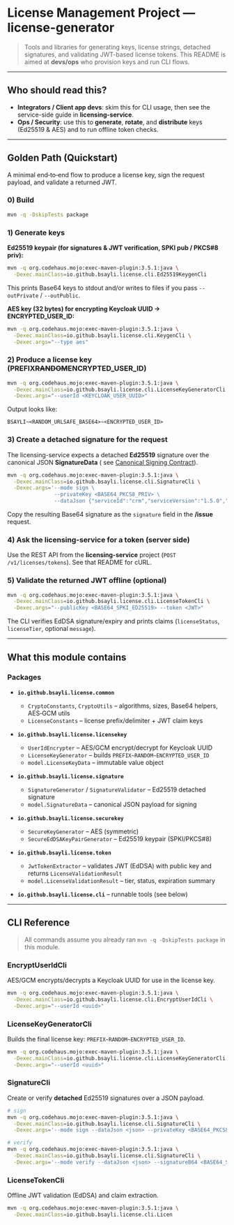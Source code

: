 # License Management Project — **license-generator**

> Tools and libraries for generating keys, license strings, detached signatures, and validating JWT-based license
> tokens. This README is aimed at **devs/ops** who provision keys and run CLI flows.

---

## Who should read this?

* **Integrators / Client app devs**: skim this for CLI usage, then see the service-side guide in **licensing-service**.
* **Ops / Security**: use this to **generate**, **rotate**, and **distribute** keys (Ed25519 & AES) and to run offline
  token checks.

---

## Golden Path (Quickstart)

A minimal end‑to‑end flow to produce a license key, sign the request payload, and validate a returned JWT.

### 0) Build

```bash
mvn -q -DskipTests package
```

### 1) Generate keys

**Ed25519 keypair (for signatures & JWT verification, SPKI pub / PKCS#8 priv):**

```bash
mvn -q org.codehaus.mojo:exec-maven-plugin:3.5.1:java \
  -Dexec.mainClass=io.github.bsayli.license.cli.Ed25519KeygenCli
```

This prints Base64 keys to stdout and/or writes to files if you pass `--outPrivate` / `--outPublic`.

**AES key (32 bytes) for encrypting Keycloak UUID → ENCRYPTED\_USER\_ID:**

```bash
mvn -q org.codehaus.mojo:exec-maven-plugin:3.5.1:java \
  -Dexec.mainClass=io.github.bsayli.license.cli.KeygenCli \
  -Dexec.args="--type aes"
```

### 2) Produce a license key (PREFIX~~RANDOM~~ENCRYPTED\_USER\_ID)

```bash
mvn -q org.codehaus.mojo:exec-maven-plugin:3.5.1:java \
  -Dexec.mainClass=io.github.bsayli.license.cli.LicenseKeyGeneratorCli \
  -Dexec.args="--userId <KEYCLOAK_USER_UUID>"
```

Output looks like:

```
BSAYLI~<RANDOM_URLSAFE_BASE64>~<ENCRYPTED_USER_ID>
```

### 3) Create a **detached signature** for the request

The licensing-service expects a detached **Ed25519** signature over the canonical JSON **SignatureData** (
see [Canonical Signing Contract](#canonical-signing-contract)).

```bash
mvn -q org.codehaus.mojo:exec-maven-plugin:3.5.1:java \
  -Dexec.mainClass=io.github.bsayli.license.cli.SignatureCli \
  -Dexec.args='--mode sign \
               --privateKey <BASE64_PKCS8_PRIV> \
               --dataJson {"serviceId":"crm","serviceVersion":"1.5.0","instanceId":"crm~host~mac","encryptedLicenseKeyHash":"<Base64(SHA-256 of 3rd licenseKey segment)>"}'
```

Copy the resulting Base64 signature as the `signature` field in the **/issue** request.

### 4) Ask the licensing-service for a token (server side)

Use the REST API from the **licensing-service** project (`POST /v1/licenses/tokens`). See that README for cURL.

### 5) Validate the returned JWT offline (optional)

```bash
mvn -q org.codehaus.mojo:exec-maven-plugin:3.5.1:java \
  -Dexec.mainClass=io.github.bsayli.license.cli.LicenseTokenCli \
  -Dexec.args="--publicKey <BASE64_SPKI_ED25519> --token <JWT>"
```

The CLI verifies EdDSA signature/expiry and prints claims (`licenseStatus`, `licenseTier`, optional `message`).

---

## What this module contains

### Packages

* **`io.github.bsayli.license.common`**

    * `CryptoConstants`, `CryptoUtils` – algorithms, sizes, Base64 helpers, AES‑GCM utils
    * `LicenseConstants` – license prefix/delimiter + JWT claim keys
* **`io.github.bsayli.license.licensekey`**

    * `UserIdEncrypter` – AES/GCM encrypt/decrypt for Keycloak UUID
    * `LicenseKeyGenerator` – builds `PREFIX~RANDOM~ENCRYPTED_USER_ID`
    * `model.LicenseKeyData` – immutable value object
* **`io.github.bsayli.license.signature`**

    * `SignatureGenerator` / `SignatureValidator` – Ed25519 detached signature
    * `model.SignatureData` – canonical JSON payload for signing
* **`io.github.bsayli.license.securekey`**

    * `SecureKeyGenerator` – AES (symmetric)
    * `SecureEdDSAKeyPairGenerator` – Ed25519 keypair (SPKI/PKCS#8)
* **`io.github.bsayli.license.token`**

    * `JwtTokenExtractor` – validates JWT (EdDSA) with public key and returns `LicenseValidationResult`
    * `model.LicenseValidationResult` – tier, status, expiration summary
* **`io.github.bsayli.license.cli`** – runnable tools (see below)

---

## CLI Reference

> All commands assume you already ran `mvn -q -DskipTests package` in this module.

### EncryptUserIdCli

AES/GCM encrypts/decrypts a Keycloak UUID for use in the license key.

```bash
mvn -q org.codehaus.mojo:exec-maven-plugin:3.5.1:java \
  -Dexec.mainClass=io.github.bsayli.license.cli.EncryptUserIdCli \
  -Dexec.args="--userId <uuid>"
```

### LicenseKeyGeneratorCli

Builds the final license key: `PREFIX~RANDOM~ENCRYPTED_USER_ID`.

```bash
mvn -q org.codehaus.mojo:exec-maven-plugin:3.5.1:java \
  -Dexec.mainClass=io.github.bsayli.license.cli.LicenseKeyGeneratorCli \
  -Dexec.args="--userId <uuid>"
```

### SignatureCli

Create or verify **detached** Ed25519 signatures over a JSON payload.

```bash
# sign
mvn -q org.codehaus.mojo:exec-maven-plugin:3.5.1:java \
  -Dexec.mainClass=io.github.bsayli.license.cli.SignatureCli \
  -Dexec.args='--mode sign --dataJson <json> --privateKey <BASE64_PKCS8_PRIV>'

# verify
mvn -q org.codehaus.mojo:exec-maven-plugin:3.5.1:java \
  -Dexec.mainClass=io.github.bsayli.license.cli.SignatureCli \
  -Dexec.args='--mode verify --dataJson <json> --signatureB64 <BASE64_SIG> --publicKey <BASE64_SPKI_PUB>'
```

### LicenseTokenCli

Offline JWT validation (EdDSA) and claim extraction.

```bash
mvn -q org.codehaus.mojo:exec-maven-plugin:3.5.1:java \
  -Dexec.mainClass=io.github.bsayli.license.cli.Licen
```
